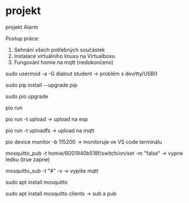 # projekt
projekt Alarm

Postup práce:
1. Sehnání všech potřebných součástek
2. Instalace virtuálního linuxu na Virtualboxu
3. Fungování homie na mqtt (nedokončeno)

sudo usermod -a -G dialout student -> problém s dev/tty/USB0

sudo pip install --upgrade pip

sudo pio upgrade  

pio run

pio run -t upload -> upload na esp

pio run -t uploadfs -> upload na mqtt

pio device monitor -b 115200 -> monitoruje ve VS code terminálu

mosquitto_pub -t homie/6001940b518f/switch/on/set -m "false" -> vypne ledku (true zapne)

mosquitto_sub -t "#" -v -> vypíše mqtt

sudo apt install mosquitto

sudo apt install mosquitto clients -> sub a pub

